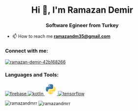 <h1 align="center">Hi 👋, I'm Ramazan Demir</h1>
<h3 align="center">Software Egineer from Turkey</h3>

- 📫 How to reach me **ramazandm35@gmail.com**

<h3 align="left">Connect with me:</h3>
<p align="left">
<a href="https://linkedin.com/in/ramazan-demir-42b168266" target="blank"><img align="center" src="https://raw.githubusercontent.com/rahuldkjain/github-profile-readme-generator/master/src/images/icons/Social/linked-in-alt.svg" alt="ramazan-demir-42b168266" height="30" width="40" /></a>
</p>

<h3 align="left">Languages and Tools:</h3>
<p align="left"> <a href="https://firebase.google.com/" target="_blank" rel="noreferrer"> <img src="https://www.vectorlogo.zone/logos/firebase/firebase-icon.svg" alt="firebase" width="40" height="40"/> </a> <a href="https://kotlinlang.org" target="_blank" rel="noreferrer"> <img src="https://www.vectorlogo.zone/logos/kotlinlang/kotlinlang-icon.svg" alt="kotlin" width="40" height="40"/> </a> <a href="https://www.python.org" target="_blank" rel="noreferrer"> <img src="https://raw.githubusercontent.com/devicons/devicon/master/icons/python/python-original.svg" alt="python" width="40" height="40"/> </a> <a href="https://www.tensorflow.org" target="_blank" rel="noreferrer"> <img src="https://www.vectorlogo.zone/logos/tensorflow/tensorflow-icon.svg" alt="tensorflow" width="40" height="40"/> </a> </p>

<p><img align="left" src="https://github-readme-stats.vercel.app/api/top-langs?username=ramazandmrr&show_icons=true&locale=en&layout=compact" alt="ramazandmrr" /></p>

<p>&nbsp;<img align="center" src="https://github-readme-stats.vercel.app/api?username=ramazandmrr&show_icons=true&locale=en" alt="ramazandmrr" /></p>
